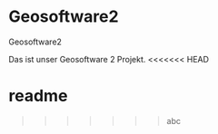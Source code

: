 # Geosoftware2
Geosoftware2

Das ist unser Geosoftware 2 Projekt.
<<<<<<< HEAD



readme
=======
>>>>>>> abc
